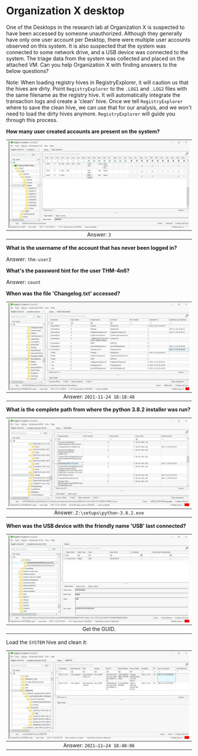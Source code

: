 # Organization X desktop

One of the Desktops in the research lab at Organization X is suspected to have been accessed by someone unauthorized. 
Although they generally have only one user account per Desktop, there were multiple user accounts observed on this 
system. It is also suspected that the system was connected to some network drive, and a USB device was connected to 
the system. The triage data from the system was collected and placed on the attached VM. Can you help 
Organization X with finding answers to the below questions?

Note: When loading registry hives in RegistryExplorer, it will caution us that the hives are dirty. Point 
`RegistryExplorer` to the `.LOG1` and `.LOG2` files with the same filename as the registry hive. It will automatically 
integrate the transaction logs and create a 'clean' hive. Once we tell `RegistryExplorer` where to save the clean 
hive, we can use that for our analysis, and we won't need to load the dirty hives anymore. 
`RegistryExplorer` will guide you through this process.

**How many user created accounts are present on the system?**

| ![SAM users](../../_static/images/sam-users.png)
|:--:|
| Answer: `3` |

**What is the username of the account that has never been logged in?**

Answer: `thm-user2`

**What's the password hint for the user THM-4n6?**

Answer: `count`

**When was the file 'Changelog.txt' accessed?**

| ![NTUSER.DAT RecentDocs](../../_static/images/ntuserdat-recentdocs.png)
|:--:|
| Answer: `2021-11-24 18:18:48` |

**What is the complete path from where the python 3.8.2 installer was run?**

| ![NTUSER.DAT UserAssist](../../_static/images/ntuserdat-userassist.png)
|:--:|
| Answer: `Z:\setups\python-3.8.2.exe` |

**When was the USB device with the friendly name 'USB' last connected?**

| ![SOFTWARE Devices](../../_static/images/software-devices.png)
|:--:|
| Get the GUID. |

Load the `SYSTEM` hive and clean it:

| ![SYSTEM USBSTOR](../../_static/images/system-usbstor.png)
|:--:|
| Answer: `2021–11–24 18:40:06` |

